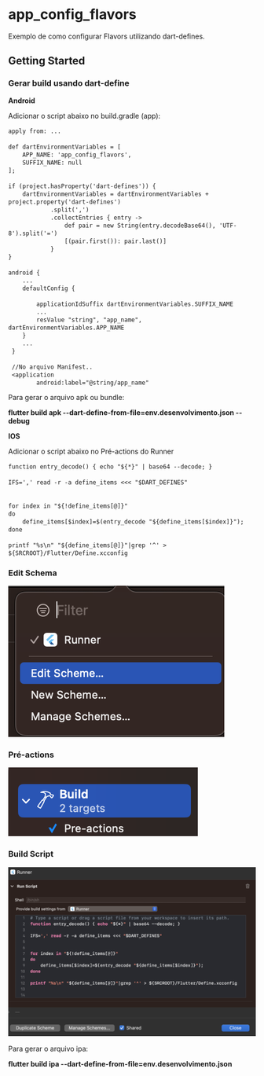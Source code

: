 # app_config_flavors

Exemplo de como configurar Flavors utilizando dart-defines.

## Getting Started

### Gerar build usando dart-define

**Android**

Adicionar o script abaixo no build.gradle (app):

```
apply from: ...

def dartEnvironmentVariables = [
    APP_NAME: 'app_config_flavors',
    SUFFIX_NAME: null
];

if (project.hasProperty('dart-defines')) {
    dartEnvironmentVariables = dartEnvironmentVariables + project.property('dart-defines')
            .split(',')
            .collectEntries { entry ->
                def pair = new String(entry.decodeBase64(), 'UTF-8').split('=')
                [(pair.first()): pair.last()]
            }
}

android {
    ...
    defaultConfig {
        
        applicationIdSuffix dartEnvironmentVariables.SUFFIX_NAME
        ...
        resValue "string", "app_name", dartEnvironmentVariables.APP_NAME
    }
    ...
 }

 //No arquivo Manifest..
 <application
        android:label="@string/app_name"

```

Para gerar o arquivo apk ou bundle:

 **flutter build apk --dart-define-from-file=env.desenvolvimento.json --debug**


**IOS**

Adicionar o script abaixo no Pré-actions do Runner

```
function entry_decode() { echo "${*}" | base64 --decode; }

IFS=',' read -r -a define_items <<< "$DART_DEFINES"


for index in "${!define_items[@]}"
do
    define_items[$index]=$(entry_decode "${define_items[$index]}");
done

printf "%s\n" "${define_items[@]}"|grep '^' > ${SRCROOT}/Flutter/Define.xcconfig
```

### Edit Schema
![Alt text](edit_schema.png)
### Pré-actions
![Alt text](Pré-actions.png)
### Build Script
![Alt text](Build-script.png)

Para gerar o arquivo ipa:

**flutter build ipa --dart-define-from-file=env.desenvolvimento.json**


